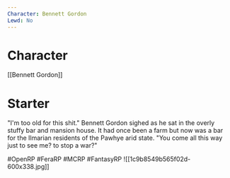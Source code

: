 ```yaml
---
Character: Bennett Gordon
Lewd: No
---
```

# Character
[[Bennett Gordon]]

# Starter
"I'm too old for this shit." Bennett Gordon sighed as he sat in the overly stuffy bar and mansion house. It had once been a farm but now was a bar for the Ilmarian residents of the Pawhye arid state. "You come all this way just to see me? to stop a war?"

#OpenRP #FeraRP #MCRP #FantasyRP
![[1c9b8549b565f02d-600x338.jpg]]